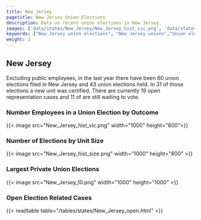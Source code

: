 ```yaml
---
title: New Jersey
pagetitle: New Jersey Union Elections
description: Data on recent union elections in New Jersey.
images: ['data/states/New_Jersey/New_Jersey_hist_vic.png', 'data/states/New_Jersey/New_Jersey_hist_size.png', 'data/states/New_Jersey/New_Jersey_10.png']
keywords: ["New Jersey union elections", "New Jersey unions","Union elections"]
weight: 1
---
```

##  New Jersey

Excluding public employees, in the last year there have been 60 union elections filed in New Jersey and 43 union elections held. In 31 of those elections a new unit was certified. There are currently 19 open representation cases and 11 of are still waiting to vote.

### Number Employees in a Union Election by Outcome
{{< image src="New_Jersey_hist_vic.png" width="1000" height="800">}}

### Number of Elections by Unit Size
{{< image src="New_Jersey_hist_size.png" width="1000" height="800" >}}

### Largest Private Union Elections
{{< image src="New_Jersey_10.png" width="1000" height="1000"  >}}

### Open Election Related Cases
{{< readtable table="/tables/states/New_Jersey_open.html" >}}

